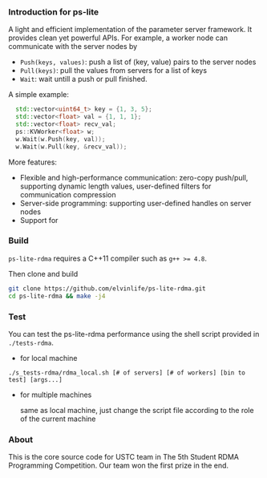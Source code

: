 ### Introduction for ps-lite

A light and efficient implementation of the parameter server
framework. It provides clean yet powerful APIs. For example, a worker node can
communicate with the server nodes by

- `Push(keys, values)`: push a list of (key, value) pairs to the server nodes
- `Pull(keys)`: pull the values from servers for a list of keys
- `Wait`: wait untill a push or pull finished.

A simple example:

```c++
  std::vector<uint64_t> key = {1, 3, 5};
  std::vector<float> val = {1, 1, 1};
  std::vector<float> recv_val;
  ps::KVWorker<float> w;
  w.Wait(w.Push(key, val));
  w.Wait(w.Pull(key, &recv_val));
```

More features:

- Flexible and high-performance communication: zero-copy push/pull, supporting
  dynamic length values, user-defined filters for communication compression
- Server-side programming: supporting user-defined handles on server nodes
- Support for 


### Build

`ps-lite-rdma` requires a C++11 compiler such as `g++ >= 4.8`. 

Then clone and build

```bash
git clone https://github.com/elvinlife/ps-lite-rdma.git
cd ps-lite-rdma && make -j4
```

### Test

You can test the ps-lite-rdma performance using the shell script provided in `./tests-rdma`.

* for local machine

```
./s_tests-rdma/rdma_local.sh [# of servers] [# of workers] [bin to test] [args...]
```

* for multiple machines

  same as local machine, just change the script file according to the role of the current machine

### About

This is the core source code for USTC team in The 5th Student RDMA Programming Competition. Our team won the first prize in the end.


​				
​			
